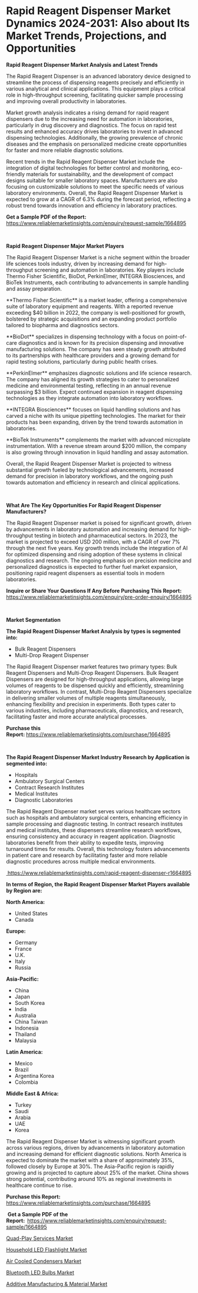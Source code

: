 <p><h1>Rapid Reagent Dispenser Market Dynamics 2024-2031: Also about Its Market Trends, Projections, and Opportunities</h1></p><p><strong>Rapid Reagent Dispenser Market Analysis and Latest Trends</strong></p>
<p><p>The Rapid Reagent Dispenser is an advanced laboratory device designed to streamline the process of dispensing reagents precisely and efficiently in various analytical and clinical applications. This equipment plays a critical role in high-throughput screening, facilitating quicker sample processing and improving overall productivity in laboratories.</p><p>Market growth analysis indicates a rising demand for rapid reagent dispensers due to the increasing need for automation in laboratories, particularly in drug discovery and diagnostics. The focus on rapid test results and enhanced accuracy drives laboratories to invest in advanced dispensing technologies. Additionally, the growing prevalence of chronic diseases and the emphasis on personalized medicine create opportunities for faster and more reliable diagnostic solutions.</p><p>Recent trends in the Rapid Reagent Dispenser Market include the integration of digital technologies for better control and monitoring, eco-friendly materials for sustainability, and the development of compact designs suitable for smaller laboratory spaces. Manufacturers are also focusing on customizable solutions to meet the specific needs of various laboratory environments. Overall, the Rapid Reagent Dispenser Market is expected to grow at a CAGR of 6.3% during the forecast period, reflecting a robust trend towards innovation and efficiency in laboratory practices.</p></p>
<p><strong>Get a Sample PDF of the Report:&nbsp;</strong> <a href="https://www.reliablemarketinsights.com/enquiry/request-sample/1664895?utm_campaign=1332&utm_medium=2&utm_source=Github&utm_content=ia&utm_term=29092024&utm_id=rapid-reagent-dispenser">https://www.reliablemarketinsights.com/enquiry/request-sample/1664895</a></p>
<p>&nbsp;</p>
<p><strong>Rapid Reagent Dispenser Major Market Players</strong></p>
<p><p>The Rapid Reagent Dispenser Market is a niche segment within the broader life sciences tools industry, driven by increasing demand for high-throughput screening and automation in laboratories. Key players include Thermo Fisher Scientific, BioDot, PerkinElmer, INTEGRA Biosciences, and BioTek Instruments, each contributing to advancements in sample handling and assay preparation.</p><p>**Thermo Fisher Scientific** is a market leader, offering a comprehensive suite of laboratory equipment and reagents. With a reported revenue exceeding $40 billion in 2022, the company is well-positioned for growth, bolstered by strategic acquisitions and an expanding product portfolio tailored to biopharma and diagnostics sectors.</p><p>**BioDot** specializes in dispensing technology with a focus on point-of-care diagnostics and is known for its precision dispensing and innovative manufacturing solutions. The company has seen steady growth attributed to its partnerships with healthcare providers and a growing demand for rapid testing solutions, particularly during public health crises.</p><p>**PerkinElmer** emphasizes diagnostic solutions and life science research. The company has aligned its growth strategies to cater to personalized medicine and environmental testing, reflecting in an annual revenue surpassing $3 billion. Expect continued expansion in reagent dispensing technologies as they integrate automation into laboratory workflows.</p><p>**INTEGRA Biosciences** focuses on liquid handling solutions and has carved a niche with its unique pipetting technologies. The market for their products has been expanding, driven by the trend towards automation in laboratories. </p><p>**BioTek Instruments** complements the market with advanced microplate instrumentation. With a revenue stream around $200 million, the company is also growing through innovation in liquid handling and assay automation.</p><p>Overall, the Rapid Reagent Dispenser Market is projected to witness substantial growth fueled by technological advancements, increased demand for precision in laboratory workflows, and the ongoing push towards automation and efficiency in research and clinical applications.</p></p>
<p>&nbsp;</p>
<p><strong>What Are The Key Opportunities For Rapid Reagent Dispenser Manufacturers?</strong></p>
<p><p>The Rapid Reagent Dispenser market is poised for significant growth, driven by advancements in laboratory automation and increasing demand for high-throughput testing in biotech and pharmaceutical sectors. In 2023, the market is projected to exceed USD 200 million, with a CAGR of over 7% through the next five years. Key growth trends include the integration of AI for optimized dispensing and rising adoption of these systems in clinical diagnostics and research. The ongoing emphasis on precision medicine and personalized diagnostics is expected to further fuel market expansion, positioning rapid reagent dispensers as essential tools in modern laboratories.</p></p>
<p><strong>Inquire or Share Your Questions If Any Before Purchasing This Report:</strong> <a href="https://www.reliablemarketinsights.com/enquiry/pre-order-enquiry/1664895?utm_campaign=1332&utm_medium=2&utm_source=Github&utm_content=ia&utm_term=29092024&utm_id=rapid-reagent-dispenser">https://www.reliablemarketinsights.com/enquiry/pre-order-enquiry/1664895</a></p>
<p>&nbsp;</p>
<p><strong>Market Segmentation</strong></p>
<p><strong>The Rapid Reagent Dispenser Market Analysis by types is segmented into:</strong></p>
<p><ul><li>Bulk Reagent Dispensers</li><li>Multi-Drop Reagent Dispenser</li></ul></p>
<p><p>The Rapid Reagent Dispenser market features two primary types: Bulk Reagent Dispensers and Multi-Drop Reagent Dispensers. Bulk Reagent Dispensers are designed for high-throughput applications, allowing large volumes of reagents to be dispensed quickly and efficiently, streamlining laboratory workflows. In contrast, Multi-Drop Reagent Dispensers specialize in delivering smaller volumes of multiple reagents simultaneously, enhancing flexibility and precision in experiments. Both types cater to various industries, including pharmaceuticals, diagnostics, and research, facilitating faster and more accurate analytical processes.</p></p>
<p><strong>Purchase this Report:&nbsp;</strong><a href="https://www.reliablemarketinsights.com/purchase/1664895?utm_campaign=1332&utm_medium=2&utm_source=Github&utm_content=ia&utm_term=29092024&utm_id=rapid-reagent-dispenser">https://www.reliablemarketinsights.com/purchase/1664895</a></p>
<p>&nbsp;</p>
<p><strong>The Rapid Reagent Dispenser Market Industry Research by Application is segmented into:</strong></p>
<p><ul><li>Hospitals</li><li>Ambulatory Surgical Centers</li><li>Contract Research Institutes</li><li>Medical Institutes</li><li>Diagnostic Laboratories</li></ul></p>
<p><p>The Rapid Reagent Dispenser market serves various healthcare sectors such as hospitals and ambulatory surgical centers, enhancing efficiency in sample processing and diagnostic testing. In contract research institutes and medical institutes, these dispensers streamline research workflows, ensuring consistency and accuracy in reagent application. Diagnostic laboratories benefit from their ability to expedite tests, improving turnaround times for results. Overall, this technology fosters advancements in patient care and research by facilitating faster and more reliable diagnostic procedures across multiple medical environments.</p></p>
<p><a href="https://www.reliablemarketinsights.com/rapid-reagent-dispenser-r1664895?utm_campaign=1332&utm_medium=2&utm_source=Github&utm_content=ia&utm_term=29092024&utm_id=rapid-reagent-dispenser">&nbsp;https://www.reliablemarketinsights.com/rapid-reagent-dispenser-r1664895</a></p>
<p><strong>In terms of Region, the Rapid Reagent Dispenser Market Players available by Region are:</strong></p>
<p>
    <p> <strong> North America: </strong>
        <ul>
            <li>United States</li>
            <li>Canada</li>
        </ul>
        </p> 
    <p> <strong> Europe: </strong>
        <ul>
            <li>Germany</li>
            <li>France</li>
            <li>U.K.</li>
            <li>Italy</li>
            <li>Russia</li>
        </ul>
        </p> 
    <p> <strong> Asia-Pacific: </strong>
        <ul>
            <li>China</li>
            <li>Japan</li>
            <li>South Korea</li>
            <li>India</li>
            <li>Australia</li>
            <li>China Taiwan</li>
            <li>Indonesia</li>
            <li>Thailand</li>
            <li>Malaysia</li>
        </ul>
        </p> 
    <p> <strong> Latin America: </strong>
        <ul>
            <li>Mexico</li>
            <li>Brazil</li>
            <li>Argentina Korea</li>
            <li>Colombia</li>
        </ul>
        </p> 
    <p> <strong> Middle East & Africa: </strong>
        <ul>
            <li>Turkey</li>
            <li>Saudi</li>
            <li>Arabia</li>
            <li>UAE</li>
            <li>Korea</li>
        </ul>
    </p>
    </p>
<p><p>The Rapid Reagent Dispenser Market is witnessing significant growth across various regions, driven by advancements in laboratory automation and increasing demand for efficient diagnostic solutions. North America is expected to dominate the market with a share of approximately 35%, followed closely by Europe at 30%. The Asia-Pacific region is rapidly growing and is projected to capture about 25% of the market. China shows strong potential, contributing around 10% as regional investments in healthcare continue to rise.</p></p>
<p><strong>Purchase this Report: </strong><a href="https://www.reliablemarketinsights.com/purchase/1664895?utm_campaign=1332&utm_medium=2&utm_source=Github&utm_content=ia&utm_term=29092024&utm_id=rapid-reagent-dispenser">https://www.reliablemarketinsights.com/purchase/1664895</a></p>
<p>&nbsp;<strong>Get a Sample PDF of the Report:&nbsp;&nbsp;</strong><a href="https://www.reliablemarketinsights.com/enquiry/request-sample/1664895?utm_campaign=1332&utm_medium=2&utm_source=Github&utm_content=ia&utm_term=29092024&utm_id=rapid-reagent-dispenser">https://www.reliablemarketinsights.com/enquiry/request-sample/1664895</a></p>
<p><strong></strong></p>
<p><p><a href="https://github.com/luckyshygirl/Market-Research-Report-List-6/blob/main/quad-play-services-market.md?utm_campaign=1332&utm_medium=2&utm_source=Github&utm_content=ia&utm_term=29092024&utm_id=rapid-reagent-dispenser">Quad-Play Services Market</a></p><p><a href="https://issuu.com/reportprime-2/docs/household-led-flashlight-market-siz_eae0f95d68fe92?utm_campaign=1332&utm_medium=2&utm_source=Github&utm_content=ia&utm_term=29092024&utm_id=rapid-reagent-dispenser">Household LED Flashlight Market</a></p><p><a href="https://issuu.com/reportprime-2/docs/air-cooled-condensers-market-size-2_3fb9ced9075d0d?utm_campaign=1332&utm_medium=2&utm_source=Github&utm_content=ia&utm_term=29092024&utm_id=rapid-reagent-dispenser">Air Cooled Condensers Market</a></p><p><a href="https://www.linkedin.com/pulse/bluetooth-led-bulbs-industry-sector-market-dynamics-future-krxcf?utm_campaign=1332&utm_medium=2&utm_source=Github&utm_content=ia&utm_term=29092024&utm_id=rapid-reagent-dispenser">Bluetooth LED Bulbs Market</a></p><p><a href="https://www.linkedin.com/pulse/what-influencing-future-additive-manufacturing-material-market-uo5zf?utm_campaign=1332&utm_medium=2&utm_source=Github&utm_content=ia&utm_term=29092024&utm_id=rapid-reagent-dispenser">Additive Manufacturing & Material Market</a></p></p>